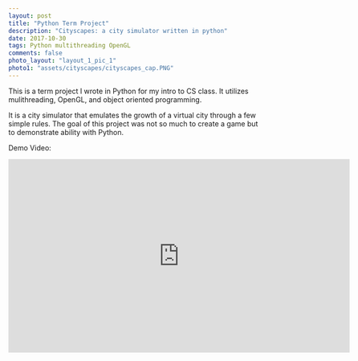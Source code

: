 ```yaml
---
layout: post
title: "Python Term Project"
description: "Cityscapes: a city simulator written in python"
date: 2017-10-30
tags: Python multithreading OpenGL
comments: false
photo_layout: "layout_1_pic_1"
photo1: "assets/cityscapes/cityscapes_cap.PNG"
---
```


This is a term project I wrote in Python for my intro to CS class. It utilizes mulithreading, OpenGL, and object oriented programming.

It is a city simulator that emulates the growth of a virtual city through a few simple rules. The goal of this project was not so much to create a game but to demonstrate ability with Python.

Demo Video:
<iframe width="680" height="385" src="https://youtu.be/UXoxaIG7PjM" frameborder="0" allow="accelerometer; autoplay; encrypted-media; gyroscope; picture-in-picture" allowfullscreen></iframe>
